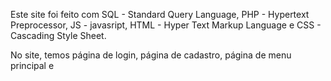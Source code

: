 Este site foi feito com SQL - Standard Query Language, PHP - Hypertext Preprocessor, JS - javasript, HTML - Hyper Text Markup Language e CSS - Cascading Style Sheet.

No site, temos página de login, página de cadastro, página de menu principal e
